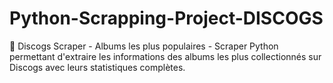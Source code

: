 # Python-Scrapping-Project-DISCOGS
🎵 Discogs Scraper - Albums les plus populaires - Scraper Python permettant d'extraire les informations des albums les plus collectionnés sur Discogs avec leurs statistiques complètes.
